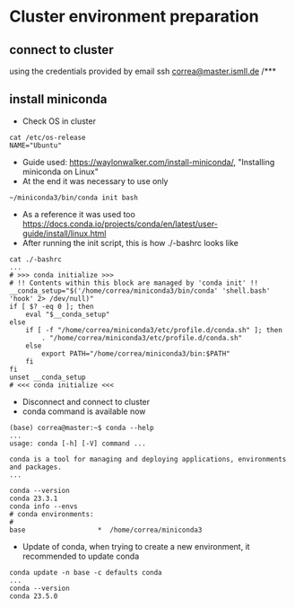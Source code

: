 # Cluster environment preparation
## connect to cluster
using the credentials provided by email
ssh correa@master.ismll.de
/***

## install miniconda
* Check OS in cluster
```
cat /etc/os-release
NAME="Ubuntu"
```
* Guide used: https://waylonwalker.com/install-miniconda/, "Installing miniconda on Linux"
* At the end it was necessary to use only
```
~/miniconda3/bin/conda init bash
```
* As a reference it was used too https://docs.conda.io/projects/conda/en/latest/user-guide/install/linux.html
* After running the init script, this is how ./-bashrc looks like
```
cat ./-bashrc
...
# >>> conda initialize >>>
# !! Contents within this block are managed by 'conda init' !!
__conda_setup="$('/home/correa/miniconda3/bin/conda' 'shell.bash' 'hook' 2> /dev/null)"
if [ $? -eq 0 ]; then
    eval "$__conda_setup"
else
    if [ -f "/home/correa/miniconda3/etc/profile.d/conda.sh" ]; then
        . "/home/correa/miniconda3/etc/profile.d/conda.sh"
    else
        export PATH="/home/correa/miniconda3/bin:$PATH"
    fi
fi
unset __conda_setup
# <<< conda initialize <<<
```
* Disconnect and connect to cluster
* conda command is available now
```
(base) correa@master:~$ conda --help
...
usage: conda [-h] [-V] command ...

conda is a tool for managing and deploying applications, environments and packages.
...
```
```
conda --version
conda 23.3.1
conda info --envs
# conda environments:
#
base                  *  /home/correa/miniconda3
```
* Update of conda, when trying to create a new environment, it recommended to update conda
```
conda update -n base -c defaults conda
...
conda --version
conda 23.5.0
```